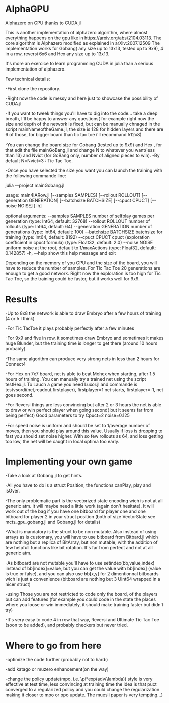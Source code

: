 # AlphaGPU
Alphazero on GPU thanks to CUDA.jl

This is another implementation of alphazero algorithm, where almost everything happens on the gpu like in https://arxiv.org/abs/2104.03113. 
The core algorithm is Alphazero modified as explained in arXiv:2007.12509
The implementation works for Gobang( any size up to 13x13, tested up to 9x9), 4 in a row, reversi 6x6 and Hex any size up to 13x13. 

It's more an exercice to learn programming CUDA in julia than a serious implementation of alphazero.

Few technical details:

-First clone the repository.

-Right now the code is messy and here just to showcase the possibility of CUDA.jl

-If you want to tweek things you'll have to dig into the code... take a deep breath, I'll be happy to answer any questions( for example right now the size and depth of the network is fixed, but can be manually chnaged in the script mainNameoftheGame.jl, the size is 128 for hidden layers and there are 6 of those, for bigger board than tic tac toe i'll recommand 512x8)

-You can change the board size for Gobang (tested up to 9x9) and Hex , for that edit the file mainGoBang.jl and change N to whatever you want(less than 13) and Nvict (for GoBang only, number of aligned pieces to win).
-By default N=Nvict=3 : Tic Tac Toe.

-Once you have selected the size you want you can launch the training with the following commande line:

julia --project mainGobang.jl

usage: main4IARow.jl [--samples SAMPLES] [--rollout ROLLOUT]
                     [--generation GENERATION] [--batchsize BATCHSIZE]
                     [--cpuct CPUCT] [--noise NOISE] [-h]

optional arguments:
  --samples SAMPLES     number of selfplay games per generation (type:
                        Int64, default: 32768)
  --rollout ROLLOUT     number of rollouts (type: Int64, default: 64)
  --generation GENERATION
                        number of generations (type: Int64, default:
                        100)
  --batchsize BATCHSIZE
                        batchsize for training (type: Int64, default:
                        8192)
  --cpuct CPUCT         cpuct (exploration coefficient in cpuct
                        formula) (type: Float32, default: 2.0)
  --noise NOISE         uniform noise at the root, default to
                        1/maxActions (type: Float32, default:
                        0.142857)
  -h, --help            show this help message and exit
  
Depending on the memory of you GPU and the size of the board, you will have to reduce the number of samples. For Tic Tac Toe 20 generations are enough to get a good network. Right now the exploration is too high for Tic Tac Toe, so the training could be faster, but it works well for 9x9.

# Results
-Up to 8x8 the network is able to draw Embryo after a few hours of training (4 or 5 I think)

-For Tic TacToe it plays probably perfectly after a few minutes 

-For 9x9 and five in row, it sometimes draw Embryo and sometimes it makes huge Blunder, but the training time is longer to get there (around 10 hours probably).

-The same algorithm can produce very strong nets in less than 2 hours for Connect4

-For Hex on 7x7 board, net is able to beat Mohex when starting, after 1.5 hours of training. You can manually try a trained net using the script testHex.jl. 
To Lauch a game you need Luxor.jl and commande is testvsordi(net,readout,firstplayer), firstplayer=1 net starts, firstplayer=-1, net goes second.

-For Reversi things are less convincing but after 2 or 3 hours the net is able to draw or win perfect player when going second( but it seems far from being perfect)
Good parameters to try Cpuct=2 noise=0.125

-For speed noise is uniform and should be set to 1/average number of moves, then you should play around this value. Usually if loss is dropping to fast you should set noise higher. With so few rollouts as 64, and loss getting too low, the net will be caught in local optima too early.

# Implementing your own game
-Take a look at Gobang.jl to get hints.

-All you have to do is a struct Position, the functions canPlay, play and isOver.

-The only problematic part is the vectorized state encoding wich is not at all generic atm. It will maybe need a little work (again don't hesitate). It will work out of the bag if you have one bitboard for player one and one bitboard for player 2 in your struct position (both of size VectorState see mcts_gpu_gobang.jl and Gobang.jl for details)

-What is mandatory is the struct to be non mutable. Also instead of using arrays as is customary, you will have to use bitboard from Bitbard.jl which are nothing but a replica of BitArray, but non mutable, with the addition of few helpfull functions like bit rotation. It's far from perfect and not at all generic atm.

-As bitboard are not mutable you'll have to use setindex(bb,value,index) instead of bb[index]=value, but you can get the value with bb[index] (value is true or false), and you can also use bb[x,y] for 2 dimentionnal bitboards wich is just a convenience (bitboard are nothing but 3 UInt64 wrapped in a nicer struct)

-using Those you are not restricted to code only the board, of the players but can add features (for example you could code in the state the places where you loose or win immediately, it should make training faster but didn't try)

-It's very easy to code 4 in row that way, Reversi and Ultimate Tic Tac Toe (soon to be added), and probably checkers but never tried.

# Where to go from here
-optimize the code further (probably not to hard:)

-add katago or muzero enhancement(on the way)

-change the policy update(mpo, i.e. \pi*exp(adv/\lambda)) style is very effective at test time, less convincing at training time the idea is that puct converged to a regularized policy and you could change the regularization making it closer to mpo or ppo update. The muesli paper is very tempting...)
